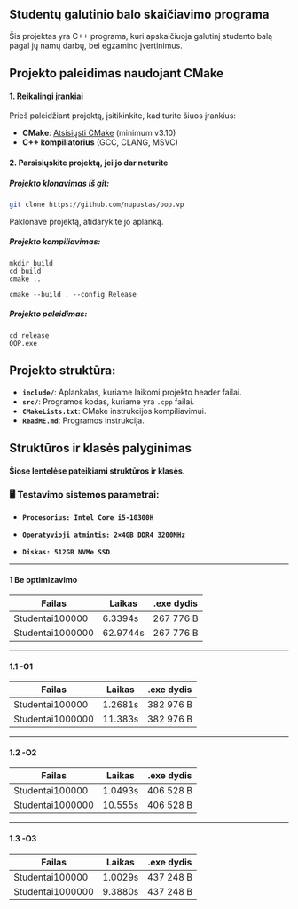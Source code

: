 ## Studentų galutinio balo skaičiavimo programa

Šis projektas yra C++ programa, kuri apskaičiuoja galutinį studento balą pagal jų namų darbų, bei egzamino įvertinimus.

## Projekto paleidimas naudojant CMake

#### 1. Reikalingi įrankiai
Prieš paleidžiant projektą, įsitikinkite, kad turite šiuos įrankius:

- **CMake**: [Atsisiųsti CMake](https://cmake.org/download/) (minimum v3.10)
- **C++ kompiliatorius** (GCC, CLANG, MSVC)

#### 2. Parsisiųskite projektą, jei jo dar neturite
##### Projekto klonavimas iš git:
```bash
git clone https://github.com/nupustas/oop.vp
```
Paklonave projektą, atidarykite jo aplanką.

##### Projekto kompiliavimas:
```
mkdir build
cd build
cmake ..
```
```
cmake --build . --config Release
```
##### Projekto paleidimas:
```
cd release
OOP.exe
```
## Projekto struktūra:

- **`include/`**: Aplankalas, kuriame laikomi projekto header failai.
- **`src/`**: Programos kodas, kuriame yra `.cpp` failai.
- **`CMakeLists.txt`**: CMake instrukcijos kompiliavimui.
- **`ReadME.md`**: Programos instrukcija.


## Struktūros ir klasės palyginimas
#### Šiose lentelėse pateikiami struktūros ir klasės.  

### 🖥 Testavimo sistemos parametrai:

- **`Procesorius: Intel Core i5-10300H `**

- **`Operatyvioji atmintis: 2×4GB DDR4 3200MHz`**

- **`Diskas: 512GB NVMe SSD`**
---------------------------------------------------------------------------------------------------
#### 1 Be optimizavimo
                               
| Failas            | Laikas   | .exe dydis |      
|-------------------|----------|------------|
| Studentai100000   |  6.3394s |  267 776 B |  
| Studentai1000000  | 62.9744s |  267 776 B |  

---------------------------------------------------------------------------------------------------
#### 1.1 -O1
                               
| Failas            | Laikas   | .exe dydis |      
|-------------------|----------|------------|
| Studentai100000   |  1.2681s |  382 976 B |  
| Studentai1000000  |  11.383s |  382 976 B |  

---------------------------------------------------------------------------------------------------
#### 1.2 -O2
                               
| Failas            | Laikas   | .exe dydis |      
|-------------------|----------|------------|
| Studentai100000   |  1.0493s |  406 528 B |  
| Studentai1000000  |  10.555s |  406 528 B |  

---------------------------------------------------------------------------------------------------
#### 1.3 -O3
                               
| Failas            | Laikas   | .exe dydis |      
|-------------------|----------|------------|
| Studentai100000   |  1.0029s |  437 248 B |  
| Studentai1000000  |  9.3880s |  437 248 B |  